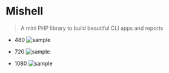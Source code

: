 
# Mishell 

> A mini PHP library to build beautiful CLI apps and reports

-   480 ![sample](doc/screenshots/helloworld-480.png)

-   720 ![sample](doc/screenshots/helloworld-720.png)

-   1080 ![sample](doc/screenshots/helloworld-1080.png)
